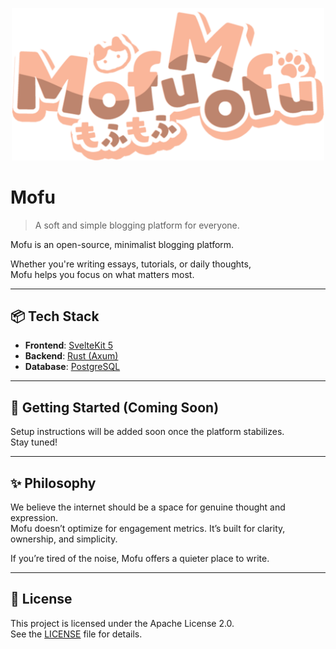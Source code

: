 <p align="center">
  <img src="./assets/mofumofu_kawaii_mini.svg" alt="もふもふ" width="500"/>
</p>

# Mofu

> A soft and simple blogging platform for everyone.

Mofu is an open-source, minimalist blogging platform.  

Whether you're writing essays, tutorials, or daily thoughts,  
Mofu helps you focus on what matters most.

---

## 📦 Tech Stack

- **Frontend**: [SvelteKit 5](https://kit.svelte.dev/)  
- **Backend**: [Rust (Axum)](https://github.com/tokio-rs/axum)  
- **Database**: [PostgreSQL](https://www.postgresql.org/)

---

## 🚀 Getting Started (Coming Soon)

Setup instructions will be added soon once the platform stabilizes.  
Stay tuned!

---

## ✨ Philosophy

We believe the internet should be a space for genuine thought and expression.  
Mofu doesn’t optimize for engagement metrics. 
It’s built for clarity, ownership, and simplicity.

If you’re tired of the noise, Mofu offers a quieter place to write.

---

## 📄 License

This project is licensed under the Apache License 2.0.  
See the [LICENSE](./LICENSE) file for details.
